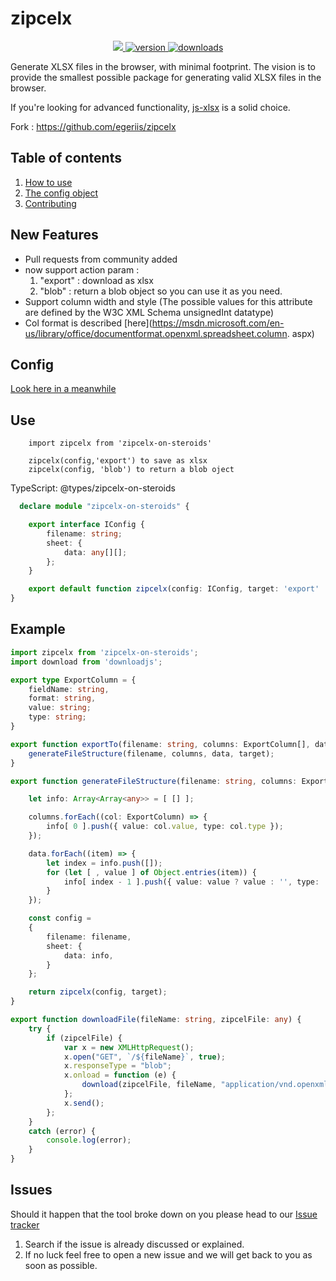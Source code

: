 zipcelx
=======

<p align="center">
  <a href="https://raw.githubusercontent.com/davidramos-om/zipcelx-on-steroids/master/LICENSE">
    <img src="https://img.shields.io/badge/License-MIT-yellow.svg" />
  </a>
  <a href="https://www.npmjs.com/package/zipcelx-on-steroids">
    <img src="https://img.shields.io/npm/v/zipcelx-on-steroids.svg" alt="version" />
  </a>
  <a href="https://www.npmjs.com/package/zipcelx-on-steroids">
    <img src="https://img.shields.io/npm/dt/zipcelx-on-steroids.svg" alt="downloads" />
  </a>
</p>

Generate XLSX files in the browser, with minimal footprint. The vision is to provide the smallest possible package for generating valid XLSX files in the browser.

If you're looking for advanced functionality, [js-xlsx](https://github.com/SheetJS/js-xlsx) is a solid choice.

Fork : https://github.com/egeriis/zipcelx

## Table of contents
1. [How to use](https://github.com/dixieio/zipcelx/wiki/How-to-use)
2. [The config object](https://github.com/dixieio/zipcelx/wiki/The-config-object)
3. [Contributing](https://github.com/dixieio/zipcelx/wiki/Contributing)

## New Features
* Pull requests from community added 
* now support action param  : 
    1. "export" : download as xlsx   
    2. "blob" : return a blob object so you can use it as you need.
* Support column width and style (The possible values for this attribute are defined by the W3C XML Schema unsignedInt datatype)
* Col format is described [here](https://msdn.microsoft.com/en-us/library/office/documentformat.openxml.spreadsheet.column. aspx)

## Config
[Look here in a meanwhile](https://github.com/egeriis/zipcelx/wiki/The-config-object) 

## Use
    
        import zipcelx from 'zipcelx-on-steroids'

        zipcelx(config,'export') to save as xlsx
        zipcelx(config, 'blob') to return a blob oject


TypeScript: @types/zipcelx-on-steroids
```typescript
  declare module "zipcelx-on-steroids" {

    export interface IConfig {
        filename: string;
        sheet: {
            data: any[][];
        };
    }

    export default function zipcelx(config: IConfig, target: 'export' | 'blob'): any;
}
```

## Example
```typescript
import zipcelx from 'zipcelx-on-steroids';
import download from 'downloadjs';

export type ExportColumn = {
    fieldName: string,
    format: string,
    value: string;
    type: string;
}

export function exportTo(filename: string, columns: ExportColumn[], data: any[], target: 'export' | 'blob') {
    generateFileStructure(filename, columns, data, target);
}

export function generateFileStructure(filename: string, columns: ExportColumn[], data: any[], target: 'export' | 'blob'): any {

    let info: Array<Array<any>> = [ [] ];

    columns.forEach((col: ExportColumn) => {
        info[ 0 ].push({ value: col.value, type: col.type });
    });

    data.forEach((item) => {
        let index = info.push([]);
        for (let [ , value ] of Object.entries(item)) {
            info[ index - 1 ].push({ value: value ? value : '', type: 'string' });
        }
    });

    const config =
    {
        filename: filename,
        sheet: {
            data: info,
        }
    };

    return zipcelx(config, target);
}

export function downloadFile(fileName: string, zipcelFile: any) {
    try {
        if (zipcelFile) {
            var x = new XMLHttpRequest();
            x.open("GET", `/${fileName}`, true);
            x.responseType = "blob";
            x.onload = function (e) {
                download(zipcelFile, fileName, "application/vnd.openxmlformats-officedocument.spreadsheetml.sheet");
            };
            x.send();
        };
    }
    catch (error) {
        console.log(error);
    }
}
```
          
## Issues
Should it happen that the tool broke down on you please head to our [Issue tracker](https://github.com/davidramos-om/zipcelx-on-steroids/issues)
1. Search if the issue is already discussed or explained.
2. If no luck feel free to open a new issue and we will get back to you as soon as possible.
